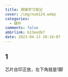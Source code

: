 ```yaml
---
title: 焊接学习笔记
cover: /img/num124.webp
categories:
  - 硬件
comments: false
abbrlink: b13eedb7
date: 2023-04-13 20:18:07
---
```




## 1

芯片丝印正放，左下角就是1脚